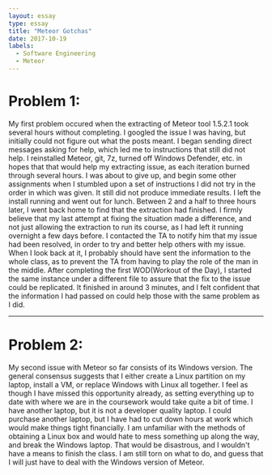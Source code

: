 ```yaml
---
layout: essay
type: essay
title: "Meteor Gotchas"
date: 2017-10-19
labels:
  - Software Engineering
  - Meteor
---
```


# Problem 1:

  My first problem occured when the extracting of Meteor tool 1.5.2.1 took several hours without completing. I googled the issue I was having, but initially could not figure out what the posts meant. I began sending direct messages asking for help, which led me to instructions that still did not help. I reinstalled Meteor, git, 7z, turned off Windows Defender, etc. in hopes that that would help my extracting issue, as each iteration burned through several hours. I was about to give up, and begin some other assignments when I stumbled upon a set of instructions I did not try in the order in which was given. It still did not produce immediate results. I left the install running and went out for lunch. Between 2 and a half to three hours later, I went back home to find that the extraction had finished. I firmly believe that my last attempt at fixing the situation made a difference, and not just allowing the extraction to run its course, as I had left it running overnight a few days before. I contacted the TA to notify him that my issue had been resolved, in order to try and better help others with my issue. When I look back at it, I probably should have sent the information to the whole class, as to prevent the TA from having to play the role of the man in the middle. After completing the first WOD(Workout of the Day), I started the same instance under a different file to assure that the fix to the issue could be replicated. It finished in around 3 minutes, and I felt confident that the information I had passed on could help those with the same problem as I did. 
  
<hr> 

# Problem 2:
  
 My second issue with Meteor so far consists of its Windows version. The general consensus suggests that I either create a Linux partition on my laptop, install a VM, or replace Windows with Linux all together. I feel as though I have missed this opportunity already, as setting everything up to date with where we are in the coursework would take quite a bit of time. I have another laptop, but it is not a developer quality laptop. I could purchase another laptop, but I have had to cut down hours at work which would make things tight financially. I am unfamiliar with the methods of obtaining a Linux box and would hate to mess something up along the way, and break the Windows laptop. That would be disastrous, and I wouldn't have a means to finish the class. I am still torn on what to do, and guess that I will just have to deal with the Windows version of Meteor.
